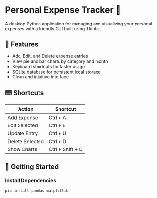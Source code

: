 
# Personal Expense Tracker 💸

A desktop Python application for managing and visualizing your personal expenses with a friendly GUI built using Tkinter.

## 🧰 Features

- Add, Edit, and Delete expense entries
- View pie and bar charts by category and month
- Keyboard shortcuts for faster usage
- SQLite database for persistent local storage
- Clean and intuitive interface

## ⌨️ Shortcuts

| Action          | Shortcut         |
| --------------- | ---------------- |
| Add Expense     | Ctrl + A         |
| Edit Selected   | Ctrl + E         |
| Update Entry    | Ctrl + U         |
| Delete Selected | Ctrl + D         |
| Show Charts     | Ctrl + Shift + C |

## 🚀 Getting Started

### Install Dependencies

```bash
pip install pandas matplotlib
```
